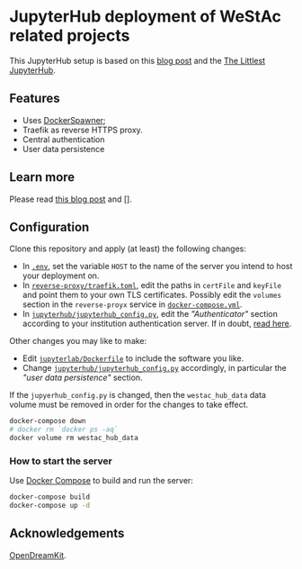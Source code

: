 # JupyterHub deployment of WeStAc related projects

This JupyterHub setup is based on this [blog post](https://opendreamkit.org/2018/10/17/jupyterhub-docker/) and the [The Littlest JupyterHub](https://the-littlest-jupyterhub.readthedocs.io/en/latest/).

## Features

- Uses [DockerSpawner](https://github.com/jupyterhub/dockerspawner);
- Traefik as reverse HTTPS proxy.
- Central authentication
- User data persistence

## Learn more

Please read [this blog post](https://opendreamkit.org/2018/10/17/jupyterhub-docker/) and [].

## Configuration

Clone this repository and apply (at least) the following changes:

- In [`.env`](.env), set the variable `HOST` to the name of the server you
  intend to host your deployment on.
- In [`reverse-proxy/traefik.toml`](reverse-proxy/traefik.toml), edit
  the paths in `certFile` and `keyFile` and point them to your own TLS
  certificates. Possibly edit the `volumes` section in the
  `reverse-proyx` service in
  [`docker-compose.yml`](docker-compose.yml).
- In
  [`jupyterhub/jupyterhub_config.py`](jupyterhub/jupyterhub_config.py),
  edit the *"Authenticator"* section according to your institution
  authentication server.  If in doubt, [read
  here](https://jupyterhub.readthedocs.io/en/stable/getting-started/authenticators-users-basics.html).

Other changes you may like to make:

- Edit [`jupyterlab/Dockerfile`](jupyterlab/Dockerfile) to include the software you like.
- Change [`jupyterhub/jupyterhub_config.py`](jupyterhub/jupyterhub_config.py) accordingly, in particular the *"user data persistence"* section.

If the `jupyerhub_config.py` is changed, then the `westac_hub_data` data volume must be removed in order for the changes to take effect.

```bash
docker-compose down
# docker rm `docker ps -aq`
docker volume rm westac_hub_data
```

### How to start the server

Use [Docker Compose](https://docs.docker.com/compose/) to build and run the server:

```bash
docker-compose build
docker-compose up -d
```

## Acknowledgements

[OpenDreamKit](https://opendreamkit.org/).
